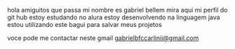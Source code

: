 hola amiguitos que passa mi nombre es gabriel bellem mira aqui mi perfil do git hub
estoy estudando no alura
estoy desenvolvendo na linguagem java 
estou utilizando este bagui para salvar meus projetos

voce pode me contactar neste gmail
gabrielbfccarlinii@gmail.com
